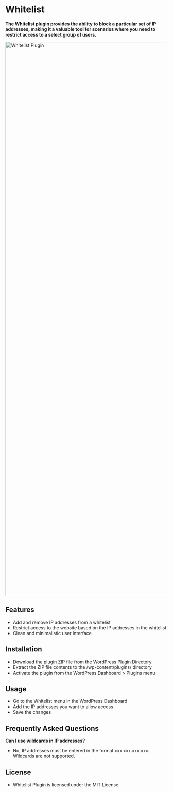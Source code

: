 # Whitelist
**The Whitelist plugin provides the ability to block a particular set of IP addresses, making it a valuable tool for scenarios where you need to restrict access to a select group of users.**

<img width="1724" alt="Whitelist Plugin" src="https://github.com/CodeWithDennis/ip-whitelist/assets/23448484/4e506613-f011-4f05-bfd1-ae38b42a4886">

## Features
- Add and remove IP addresses from a whitelist
- Restrict access to the website based on the IP addresses in the whitelist
- Clean and minimalistic user interface

## Installation
- Download the plugin ZIP file from the WordPress Plugin Directory
- Extract the ZIP file contents to the /wp-content/plugins/ directory
- Activate the plugin from the WordPress Dashboard > Plugins menu

## Usage
- Go to the Whitelist menu in the WordPress Dashboard
- Add the IP addresses you want to allow access
- Save the changes

## Frequently Asked Questions
**Can I use wildcards in IP addresses?**
- No, IP addresses must be entered in the format xxx.xxx.xxx.xxx. Wildcards are not supported.

## License
- Whitelist Plugin is licensed under the MIT License.
